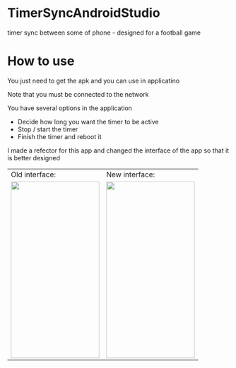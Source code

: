 # TimerSyncAndroidStudio
timer sync between some of phone - designed for a football game

# How to use
You just need to get the apk and you can use in applicatino 

Note that you must be connected to the network

You have several options in the application
- Decide how long you want the timer to be active 
- Stop / start the timer
- Finish the timer and reboot it

I made a refector for this app and changed the interface of the app so that it is better designed

<table>
  <tr>
    <td>Old interface:</td>
     <td>New interface:</td>
  </tr>
  <tr>
    <td><img src="https://user-images.githubusercontent.com/83061722/169230974-eda450c9-1e18-4ea9-93fc-fa80e273c758.jpg" width="200" height="400" /></td>
    <td><img src="https://user-images.githubusercontent.com/83061722/169229231-6d7fc31a-72c6-4b30-98ac-41fd934f4690.jpg" width="200" height="400" /></td>
  </tr>
 </table>
 





